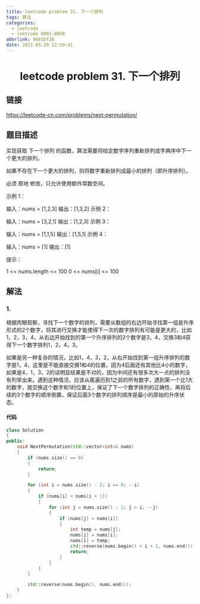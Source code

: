 ```yaml
---
title: leetcode problem 31. 下一个排列
tags: 算法
categories:
  - leetcode
  - leetcode 0001-0050
abbrlink: 9661bf26
date: 2021-05-20 22:59:41
---
```


# <center>leetcode problem 31. 下一个排列</center>

## 链接

https://leetcode-cn.com/problems/next-permutation/



## 题目描述

实现获取 下一个排列 的函数，算法需要将给定数字序列重新排列成字典序中下一个更大的排列。

如果不存在下一个更大的排列，则将数字重新排列成最小的排列（即升序排列）。

必须 原地 修改，只允许使用额外常数空间。

 

示例 1：

输入：nums = \[1,2,3\]
输出：\[1,3,2\]
示例 2：

输入：nums = \[3,2,1\]
输出：\[1,2,3\]
示例 3：

输入：nums = \[1,1,5\]
输出：\[1,5,1\]
示例 4：

输入：nums = \[1\]
输出：\[1\]


提示：

1 <= nums.length <= 100
0 <= nums\[i\] <= 100



## 解法

### 1.

根据肉眼观察，寻找下一个数字的排列，需要从数组的右边开始寻找第一组是升序形式的2个数字，将其进行交换才能使得下一次的数字排列有可能是更大的，比如1，2，3，4，从右边开始找到的第一个升序排列的2个数字是3，4，交换3和4获得下一个数字排列1，2，4，3。

如果是另一种复杂的情况，比如1，4，3，2，从右开始找到第一组升序排列的数字是1，4，这里是不能直接交换1和4的位置，因为4后面还有其他比4小的数字，如果是4，1，3，2的话明显结果是不对的，因为中间还有很多次大一点的排列没有列举出来。遇到这种情况，应该从尾遍历到1之前的所有数字，遇到第一个比1大的数字，就交换这个数字和1的位置上，保证了下一个数字排列的正确性，再将后续的3个数字的顺序倒置，保证后面3个数字的排列顺序是最小的原始的升序状态。

#### 代码

```c++
class Solution
{
public:
    void NextPermutation(std::vector<int>& nums)
    {
        if (nums.size() == 0)
        {
            return;
        }

        for (int i = nums.size() - 2; i >= 0; --i)
        {
            if (nums[i] < nums[i + 1])
            {
                for (int j = nums.size() - 1; j > i; --j)
                {
                    if (nums[j] > nums[i])
                    {
                        int temp = nums[j];
                        nums[j] = nums[i];
                        nums[i] = temp;
                        std::reverse(nums.begin() + i + 1, nums.end());
                        return;
                    }
                }
            }
        }

        std::reverse(nums.begin(), nums.end());
    }
};
```



